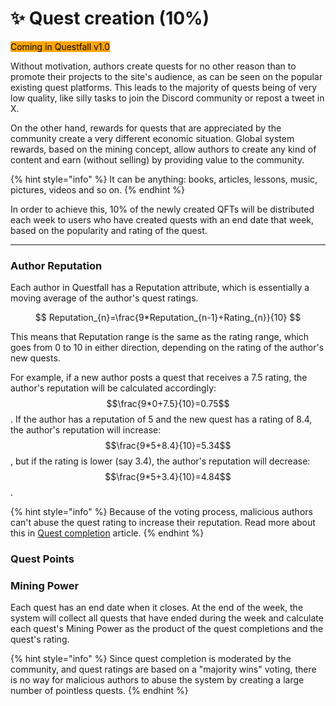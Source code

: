 # ✨ Quest creation (10%)

<mark style="background-color:orange;">Coming in Questfall v1.0</mark>&#x20;

Without motivation, authors create quests for no other reason than to promote their projects to the site's audience, as can be seen on the popular existing quest platforms. This leads to the majority of quests being of very low quality, like silly tasks to join the Discord community or repost a tweet in X.

On the other hand, rewards for quests that are appreciated by the community create a very different economic situation. Global system rewards, based on the mining concept, allow authors to create any kind of content and earn (without selling) by providing value to the community.

{% hint style="info" %}
It can be anything: books, articles, lessons, music, pictures, videos and so on.
{% endhint %}

In order to achieve this, 10% of the newly created QFTs will be distributed each week to users who have created quests with an end date that week, based on the popularity and rating of the quest.

***

### Author Reputation

Each author in Questfall has a Reputation attribute, which is essentially a moving average of the author's quest ratings.

$$
Reputation_{n}=\frac{9*Reputation_{n-1}+Rating_{n}}{10}
$$

This means that Reputation range is the same as the rating range, which goes from 0 to 10 in either direction, depending on the rating of the author's new quests.&#x20;

For example, if a new author posts a quest that receives a 7.5 rating, the author's reputation will be calculated accordingly: $$\frac{9*0+7.5}{10}=0.75$$. If the author has a reputation of 5 and the new quest has a rating of 8.4, the author's reputation will increase: $$\frac{9*5+8.4}{10}=5.34$$, but if the rating is lower (say 3.4), the author's reputation will decrease: $$\frac{9*5+3.4}{10}=4.84$$.

{% hint style="info" %}
Because of the voting process, malicious authors can't abuse the quest rating to increase their reputation. Read more about this in [Quest completion](quest-completion-40.md) article.
{% endhint %}

### Quest Points



### Mining Power

Each quest has an end date when it closes. At the end of the week, the system will collect all quests that have ended during the week and calculate each quest's Mining Power as the product of the quest completions and the quest's rating.



{% hint style="info" %}
Since quest completion is moderated by the community, and quest ratings are based on a "majority wins" voting, there is no way for malicious authors to abuse the system by creating a large number of pointless quests.
{% endhint %}
